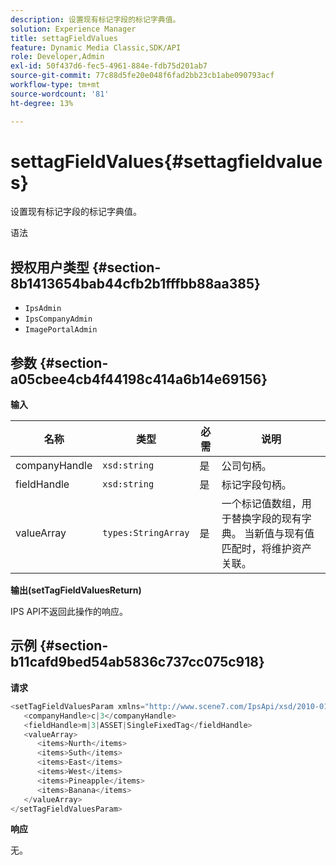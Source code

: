 ```yaml
---
description: 设置现有标记字段的标记字典值。
solution: Experience Manager
title: settagFieldValues
feature: Dynamic Media Classic,SDK/API
role: Developer,Admin
exl-id: 50f437d6-fec5-4961-884e-fdb75d201ab7
source-git-commit: 77c88d5fe20e048f6fad2bb23cb1abe090793acf
workflow-type: tm+mt
source-wordcount: '81'
ht-degree: 13%

---
```


# settagFieldValues{#settagfieldvalues}

设置现有标记字段的标记字典值。

语法

## 授权用户类型 {#section-8b1413654bab44cfb2b1fffbb88aa385}

* `IpsAdmin`
* `IpsCompanyAdmin`
* `ImagePortalAdmin`

## 参数 {#section-a05cbee4cb4f44198c414a6b14e69156}

**输入**

| 名称 | 类型 | 必需 | 说明 |
|---|---|---|---|
| companyHandle | `xsd:string` | 是 | 公司句柄。 |
| fieldHandle | `xsd:string` | 是 | 标记字段句柄。 |
| valueArray | `types:StringArray` | 是 | 一个标记值数组，用于替换字段的现有字典。 当新值与现有值匹配时，将维护资产关联。 |

**输出(setTagFieldValuesReturn)**

IPS API不返回此操作的响应。

## 示例 {#section-b11cafd9bed54ab5836c737cc075c918}

**请求**

```java
<setTagFieldValuesParam xmlns="http://www.scene7.com/IpsApi/xsd/2010-01-31">
   <companyHandle>c|3</companyHandle>
   <fieldHandle>m|3|ASSET|SingleFixedTag</fieldHandle>
   <valueArray>
      <items>Nurth</items>
      <items>Suth</items>
      <items>East</items>
      <items>West</items>
      <items>Pineapple</items>
      <items>Banana</items>
   </valueArray>
</setTagFieldValuesParam>
```

**响应**

无。

